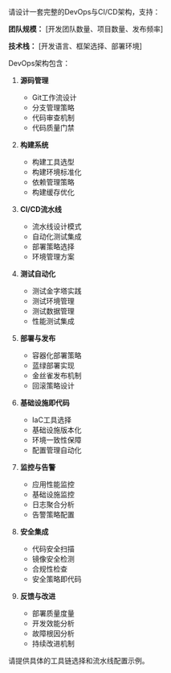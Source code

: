 请设计一套完整的DevOps与CI/CD架构，支持：

**团队规模：**
[开发团队数量、项目数量、发布频率]

**技术栈：**
[开发语言、框架选择、部署环境]

DevOps架构包含：

1. **源码管理**
   - Git工作流设计
   - 分支管理策略
   - 代码审查机制
   - 代码质量门禁

2. **构建系统**
   - 构建工具选型
   - 构建环境标准化
   - 依赖管理策略
   - 构建缓存优化

3. **CI/CD流水线**
   - 流水线设计模式
   - 自动化测试集成
   - 部署策略选择
   - 环境管理方案

4. **测试自动化**
   - 测试金字塔实践
   - 测试环境管理
   - 测试数据管理
   - 性能测试集成

5. **部署与发布**
   - 容器化部署策略
   - 蓝绿部署实现
   - 金丝雀发布机制
   - 回滚策略设计

6. **基础设施即代码**
   - IaC工具选择
   - 基础设施版本化
   - 环境一致性保障
   - 配置管理自动化

7. **监控与告警**
   - 应用性能监控
   - 基础设施监控
   - 日志聚合分析
   - 告警策略配置

8. **安全集成**
   - 代码安全扫描
   - 镜像安全检测
   - 合规性检查
   - 安全策略即代码

9. **反馈与改进**
   - 部署质量度量
   - 开发效能分析
   - 故障根因分析
   - 持续改进机制

请提供具体的工具链选择和流水线配置示例。
